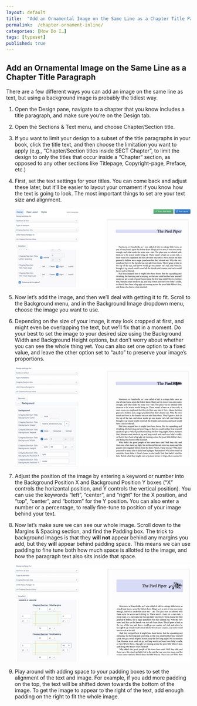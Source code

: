 ```yaml
---
layout: default
title:  "Add an Ornamental Image on the Same Line as a Chapter Title Paragraph"
permalink:  /chapter-ornament-inline/
categories: [How Do I…]
tags: [typeset]
published: true
---
```


<section data-type="chapter" class="hsecchapter" data-hederis-type="hsecchapter" id="chapter-ornament-inline" data-pi-attrs="id: chapter-ornament-inline; data-tags: typeset;" role="doc-chapter" data-tags="typeset" data-author-name=" " data-book-title=" " title="Add an Ornamental Image on the Same Line as a Chapter Title Paragraph"><h1 data-hederis-type="hblkchaptitle" class="hblkchaptitle" id="pDb4gdSI8">Add an Ornamental Image on the Same Line as a Chapter Title Paragraph</h1><p class="hblkp" data-hederis-type="hblkp" id="pwILg7IfO">There are a few different ways you can add an image on the same line as text, but using a background image is probably the tidiest way.</p><ol class="hwprnumlist" data-hederis-type="hwprnumlist" id="pKZZ35sOf"><li class="hblkoli" data-hederis-type="hblkoli" id="liGhEAejK0"><p class="hblkoli" data-hederis-type="hblklip" id="ppmNYVw3m">Open the Design pane, navigate to a chapter that you know includes a title paragraph, and make sure you&#8217;re on the Design tab.</p></li><li class="hblkoli" data-hederis-type="hblkoli" id="limOIclXwX"><p class="hblkoli" data-hederis-type="hblklip" id="pfiB6xL1h">Open the Sections &amp; Text menu, and choose Chapter/Section title.</p></li><li class="hblkoli" data-hederis-type="hblkoli" id="liS57q6k8I"><p class="hblkoli" data-hederis-type="hblklip" id="pQRooXVNt">If you want to limit your design to a subset of the title paragraphs in your book, click the title text, and then choose the limitation you want to apply (e.g., &#8220;Chapter/Section titles inside SECT Chapter&#8221;, to limit the design to only the titles that occur inside a &#8220;Chapter&#8221; section, as opposed to any other sections like Titlepage, Copyright-page, Preface, etc.)</p></li><li class="hblkoli" data-hederis-type="hblkoli" id="li9di5iH7K"><p class="hblkoli" data-hederis-type="hblklip" id="pjVzNAveO">First, set the text settings for your titles. You can come back and adjust these later, but it&#8217;ll be easier to layout your ornament if you know how the text is going to look. The most important things to set are your text size and alignment.</p><img data-hederis-type="hblkimg" class="hblkimg" id="pzsqiFgTX" src="/images/chapter_ornament_basics.png" data-img-src="chapter_ornament_basics.png"/></li><li class="hblkoli" data-hederis-type="hblkoli" id="li29gCnFqw"><p class="hblkoli" data-hederis-type="hblklip" id="pnLOuH3YO">Now let&#8217;s add the image, and then we&#8217;ll deal with getting it to fit. Scroll to the Background menu, and in the Background Image dropdown menu, choose the image you want to use.</p></li><li class="hblkoli" data-hederis-type="hblkoli" id="liX1qLLshQ"><p class="hblkoli" data-hederis-type="hblklip" id="p7glNXnSt">Depending on the size of your image, it may look cropped at first, and might even be overlapping the text, but we&#8217;ll fix that in a moment. Do your best to set the image to your desired size using the Background Width and Background Height options, but don&#8217;t worry about whether you can see the whole thing yet. You can also set one option to a fixed value, and leave the other option set to &#8220;auto&#8221; to preserve your image&#8217;s proportions.</p><img data-hederis-type="hblkimg" class="hblkimg" id="pnmEUpL7r" src="/images/chapter_ornament_0.png" data-img-src="chapter_ornament_0.png"/></li><li class="hblkoli" data-hederis-type="hblkoli" id="livTRGCC8X"><p class="hblkoli" data-hederis-type="hblklip" id="pYHKKR4BN">Adjust the position of the image by entering a keyword or number into the Background Position X and Background Position Y boxes (&#8220;X&#8221; controls the horizontal position, and Y controls the vertical position). You can use the keywords &#8220;left&#8221;, &#8220;center&#8221;, and &#8220;right&#8221; for the X position, and &#8220;top&#8221;, &#8220;center&#8221;, and &#8220;bottom&#8221; for the Y position. You can also enter a number or a percentage, to really fine-tune to position of your image behind your text.</p></li><li class="hblkoli" data-hederis-type="hblkoli" id="li1nAIeynO"><p class="hblkoli" data-hederis-type="hblklip" id="pTibj2zHl">Now let&#8217;s make sure we can see our whole image. Scroll down to the Margins &amp; Spacing section, and find the Padding box. The trick to background images is that they <strong class="hspanstrong" data-hederis-type="hspanstrong" id="pIr18sWDw">will not</strong> appear behind any margins you add, but they <strong class="hspanstrong" data-hederis-type="hspanstrong" id="pyjVQ8fTC">will</strong> appear behind padding space. This means we can use padding to fine tune both how much space is allotted to the image, and how the paragraph text also sits inside that space.</p><img data-hederis-type="hblkimg" class="hblkimg" id="pP00QAgtZ" src="/images/chapter_ornament_done.png" data-img-src="chapter_ornament_done.png"/></li><li class="hblkoli" data-hederis-type="hblkoli" id="liOAOVxn7b"><p class="hblkoli" data-hederis-type="hblklip" id="p8URIQShc">Play around with adding space to your padding boxes to set the alignment of the text and image. For example, if you add more padding on the top, the text will be shifted down towards the bottom of the image. To get the image to appear to the right of the text, add enough padding on the right to fit the whole image.</p></li></ol></section>